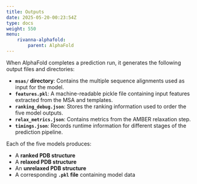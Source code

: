 ```yaml
---
title: Outputs
date: 2025-05-20-00:23:54Z
type: docs 
weight: 550
menu: 
    rivanna-alphafold:
        parent: AlphaFold
---
```


When AlphaFold completes a prediction run, it generates the following output files and directories:

- **`msas/` directory**: Contains the multiple sequence alignments used as input for the model.
- **`features.pkl`**: A machine-readable pickle file containing input features extracted from the MSA and templates.
- **`ranking_debug.json`**: Stores the ranking information used to order the five model outputs.
- **`relax_metrics.json`**: Contains metrics from the AMBER relaxation step.
- **`timings.json`**: Records runtime information for different stages of the prediction pipeline.

Each of the five models produces:
- A **ranked PDB structure**
- A **relaxed PDB structure**
- An **unrelaxed PDB structure**
- A corresponding **`.pkl` file** containing model data
